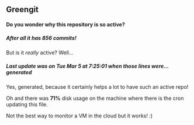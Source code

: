 ## Greengit

#### Do you wonder why this repository is so active?

##### After all it has 856 commits!

But is it *really* active? Well...

##### Last update was on Tue Mar 5 at 7:25:01 when those lines were... generated

Yes, generated, because it certainly helps a lot to have such an active repo!

Oh and there was **71%** disk usage on the machine
where there is the cron updating this file.

Not the best way to monitor a VM in the cloud but it works! :)

